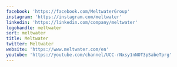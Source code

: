 ```yaml
---
facebook: 'https://facebook.com/MeltwaterGroup'
instagram: 'https://instagram.com/meltwater'
linkedin: 'https://linkedin.com/company/meltwater'
logohandle: meltwater
sort: meltwater
title: Meltwater
twitter: Meltwater
website: 'https://www.meltwater.com/en'
youtube: 'https://youtube.com/channel/UCC-rNxsy1nNOT3pSabeTprg'
---
```

